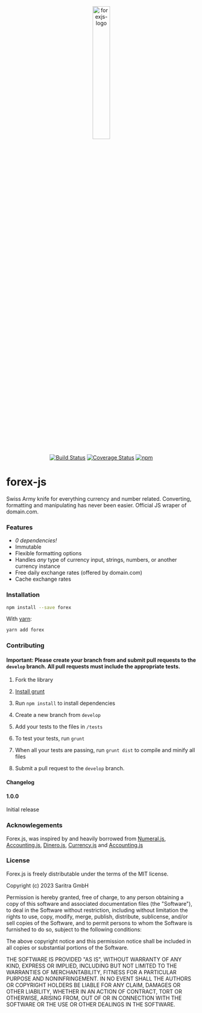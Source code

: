 <div align="center" markdown="1">

<img alt="forexjs-logo" src="https://user-images.githubusercontent.com/6472013/214856738-ca602673-14dc-4c53-9a2d-77767c17e325.png" width="30%">

[![Build Status](https://github.com/saritragmbh/forex.js/actions/workflows/ci.yml/badge.svg)](https://github.com/saritragmbh/forex.js/actions/workflows/ci.yml)
[![Coverage Status](https://coveralls.io/repos/saritragmbh/currency.js/badge.svg?branch=master&service=github)](https://coveralls.io/github/saritragmbh/forex.js?branch=master)
[![npm](https://img.shields.io/npm/v/forex.svg?style=flat)](https://www.npmjs.com/package/forex)

</div>

# forex-js
Swiss Army knife for everything currency and number related. Converting, formatting and manipulating has never been easier. Official JS wraper of domain.com.



### Features

* *0 dependencies!*
* Immutable
* Flexible formatting options
* Handles *any* type of currency input, strings, numbers, or another currency instance
* Free daily exchange rates (offered by domain.com)
* Cache exchange rates

### Installation

```sh
npm install --save forex
```

With [yarn](https://yarnpkg.com):

```sh
yarn add forex
```

### Contributing

#### Important: Please create your branch from and submit pull requests to the `develop` branch.  All pull requests must include the appropriate tests.

1. Fork the library

2. [Install grunt](http://gruntjs.com/getting-started#installing-the-cli)

3. Run `npm install` to install dependencies

4. Create a new branch from `develop`

5. Add your tests to the files in `/tests`

6. To test your tests, run `grunt`

7. When all your tests are passing, run `grunt dist` to compile and minify all files

8. Submit a pull request to the `develop` branch.


#### Changelog

#### 1.0.0

Initial release


### Acknowlegements

Forex.js, was inspired by and heavily borrowed from [Numeral.js](https://github.com/adamwdraper/Numeral-js), [Accounting.js](http://openexchangerates.github.io/accounting.js/), [Dinero.js](https://github.com/dinerojs/dinero.js), [Currency.js](https://github.com/scurker/currency.js) and [Accounting.js](https://github.com/scurker/currency.js)

### License

Forex.js is freely distributable under the terms of the MIT license.

Copyright (c) 2023 Saritra GmbH

Permission is hereby granted, free of charge, to any person obtaining a copy of this software and associated documentation
files (the "Software"), to deal in the Software without restriction, including without limitation the rights to use,
copy, modify, merge, publish, distribute, sublicense, and/or sell copies of the Software, and to permit persons to whom the Software is furnished to do so, subject to the following conditions:

The above copyright notice and this permission notice shall be included in all copies or substantial portions of the Software.

THE SOFTWARE IS PROVIDED "AS IS", WITHOUT WARRANTY OF ANY KIND, EXPRESS OR IMPLIED, INCLUDING BUT NOT LIMITED TO THE WARRANTIES OF MERCHANTABILITY, FITNESS FOR A PARTICULAR PURPOSE AND NONINFRINGEMENT. IN NO EVENT SHALL THE AUTHORS OR COPYRIGHT HOLDERS BE LIABLE FOR ANY CLAIM, DAMAGES OR OTHER LIABILITY, WHETHER IN AN ACTION OF CONTRACT, TORT OR OTHERWISE, ARISING FROM, OUT OF OR IN CONNECTION WITH THE SOFTWARE OR THE USE OR OTHER DEALINGS IN THE SOFTWARE.
